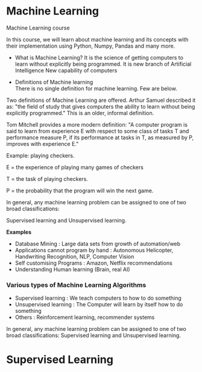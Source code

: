 # Machine Learning
Machine Learning course

In this course, we will learn about machine learning and its concepts with their implementation using Python, Numpy, Pandas and many more.


 - What is Machine Learning?
 It is the science of getting computers to learn without explicitly being programmed.
 It is new branch of Artificial Intelligence
 New capability of computers

- Definitions of Machine learning <br>
There is no single definition for machine learning. Few are below.

 Two definitions of Machine Learning are offered. Arthur Samuel described it as: "the field of study that gives computers the ability to learn without being explicitly programmed." This is an older, informal definition.

 Tom Mitchell provides a more modern definition: "A computer program is said to learn from experience E with respect to some class of tasks T and performance measure P, if its performance at tasks in T, as measured by P, improves with experience E."

Example: playing checkers.

E = the experience of playing many games of checkers

T = the task of playing checkers.

P = the probability that the program will win the next game.

In general, any machine learning problem can be assigned to one of two broad classifications:

Supervised learning and Unsupervised learning.

**Examples**
- Database Mining : Large data sets from growth of automation/web
- Applications cannot program by hand : Autonomous Helicopter, Handwriting Recognition, NLP, Computer Vision
- Self customising Programs : Amazon, Netflix recommendations
- Understanding Human learning (Brain, real AI)

### Various types of Machine Learning Algorithms

- Supervised learning :  We teach computers to how to do something
- Unsupervised learning : The Computer will learn by itself how to do something
- Others : Reinforcement learning, recommender systems

In general, any machine learning problem can be assigned to one of two broad classifications: Supervised learning and Unsupervised learning.

# Supervised Learning
